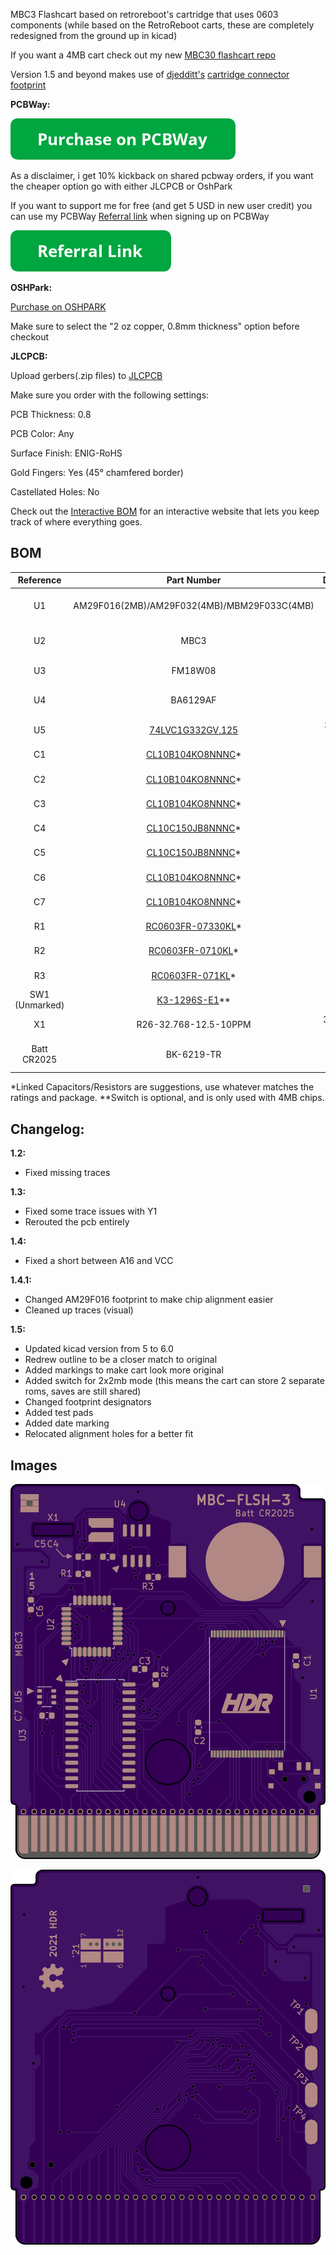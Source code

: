 MBC3 Flashcart based on retroreboot's cartridge that uses 0603 components (while based on the RetroReboot carts, these are completely redesigned from the ground up in kicad)

If you want a 4MB cart check out my new [MBC30 flashcart repo](https://github.com/HDR/MBC30-Flashcart)

Version 1.5 and beyond makes use of [djedditt's](https://github.com/djedditt/) [cartridge connector footprint](https://github.com/djedditt/kicad-gamepaks)

**PCBWay:**

[![Purchase on PCBWay](/assets/purchase-on-pcbway.png)](https://www.pcbway.com/project/shareproject/MBC3_Flashcart___2x2MB___FRAM___RTC___Beta_Release__Untested_.html)

As a disclaimer, i get 10% kickback on shared pcbway orders, if you want the cheaper option go with either JLCPCB or OshPark

If you want to support me for free (and get 5 USD in new user credit) you can use my PCBWay [Referral link](https://www.pcbway.com/setinvite.aspx?inviteid=388393) when signing up on PCBWay

[![Referral](/assets/referral-link.png)](https://www.pcbway.com/setinvite.aspx?inviteid=388393)

**OSHPark:**

[Purchase on OSHPARK](https://oshpark.com/shared_projects/YCtVNv4A)

Make sure to select the "2 oz copper, 0.8mm thickness" option before checkout


**JLCPCB:**

Upload gerbers(.zip files) to [JLCPCB](http://jlcpcb.com)

Make sure you order with the following settings:

PCB Thickness: 0.8

PCB Color: Any

Surface Finish: ENIG-RoHS

Gold Fingers: Yes (45° chamfered border)

Castellated Holes: No


Check out the [Interactive BOM](https://hdr.github.io/ibom/MBC3-Flashcart) for an interactive website that lets you keep track of where everything goes.

## BOM

| Reference        | Part Number           | Description  | Package |
| :-------------: |:-------------:| :-----:| :-----:|
| U1 | AM29F016(2MB)/AM29F032(4MB)/MBM29F033C(4MB) | 2/4MB Flash Chip | TSOP-48/TSOP-40 |
| U2 | MBC3 | Get from real cartridge | LQFP-32 |
| U3 | FM18W08 | 256kbit FRAM | SOIC-28 |
| U4 | BA6129AF | Buy or get from real cartridge | SOIC-8 |
| U5 | [74LVC1G332GV,125](https://www.nexperia.com/products/analog-logic-ics/control-logic/gates/or-gates/74LVC1G332GV.html) | 3-input OR gate | TSOP-6 |
| C1 | [CL10B104KO8NNNC](https://lcsc.com/product-detail/Multilayer-Ceramic-Capacitors-MLCC-SMD-SMT_Samsung-Electro-Mechanics-CL10B104KO8NNNC_C66501.html)* | 100nF Capacitor | 0603 |
| C2 | [CL10B104KO8NNNC](https://lcsc.com/product-detail/Multilayer-Ceramic-Capacitors-MLCC-SMD-SMT_Samsung-Electro-Mechanics-CL10B104KO8NNNC_C66501.html)* | 100nF Capacitor | 0603 |
| C3 | [CL10B104KO8NNNC](https://lcsc.com/product-detail/Multilayer-Ceramic-Capacitors-MLCC-SMD-SMT_Samsung-Electro-Mechanics-CL10B104KO8NNNC_C66501.html)* | 100nF Capacitor | 0603 |
| C4 | [CL10C150JB8NNNC](https://lcsc.com/product-detail/Multilayer-Ceramic-Capacitors-MLCC-SMD-SMT_Samsung-Electro-Mechanics-CL10C150JB8NNNC_C1644.html)* | 15pF Capacitor | 0603 |
| C5 | [CL10C150JB8NNNC](https://lcsc.com/product-detail/Multilayer-Ceramic-Capacitors-MLCC-SMD-SMT_Samsung-Electro-Mechanics-CL10C150JB8NNNC_C1644.html)* | 15pF Capacitor | 0603 |
| C6 | [CL10B104KO8NNNC](https://lcsc.com/product-detail/Multilayer-Ceramic-Capacitors-MLCC-SMD-SMT_Samsung-Electro-Mechanics-CL10B104KO8NNNC_C66501.html)* | 100nF Capacitor | 0603 | 0603 |
| C7 | [CL10B104KO8NNNC](https://lcsc.com/product-detail/Multilayer-Ceramic-Capacitors-MLCC-SMD-SMT_Samsung-Electro-Mechanics-CL10B104KO8NNNC_C66501.html)* | 100nF Capacitor | 0603 |
| R1 | [RC0603FR-07330KL](https://lcsc.com/product-detail/Chip-Resistor-Surface-Mount_YAGEO-RC0603FR-07330KL_C114618.html)* | 330K Ω Resistor | 0603 |
| R2 | [RC0603FR-0710KL](https://lcsc.com/product-detail/Chip-Resistor-Surface-Mount_YAGEO-RC0603FR-0710KL_C98220.html)* | 10K Ω Resistor | 0603 |
| R3 | [RC0603FR-071KL](https://lcsc.com/product-detail/Chip-Resistor-Surface-Mount_YAGEO-RC0603FR-071KL_C22548.html)* | 1K Ω Resistor | 0603 |
| SW1 (Unmarked) | [K3-1296S-E1](https://lcsc.com/product-detail/Slide-Switches_Korean-Hroparts-Elec-K3-1296S-E1_C128955.html)** | SPDT Switch | N/A |
| X1 | R26-32.768-12.5-10PPM | 32.768 kHz Crystal | N/A |
| Batt CR2025 | BK-6219-TR | CR2025 Coin Cell Retainer | N/A |

*Linked Capacitors/Resistors are suggestions, use whatever matches the ratings and package.
**Switch is optional, and is only used with 4MB chips.

## Changelog:

**1.2:**
- Fixed missing traces

**1.3:**
- Fixed some trace issues with Y1
- Rerouted the pcb entirely

**1.4:**
- Fixed a short between A16 and VCC

**1.4.1:**
- Changed AM29F016 footprint to make chip alignment easier
- Cleaned up traces (visual)

**1.5:**
- Updated kicad version from 5 to 6.0
- Redrew outline to be a closer match to original
- Added markings to make cart look more original
- Added switch for 2x2mb mode (this means the cart can store 2 separate roms, saves are still shared)
- Changed footprint designators
- Added test pads
- Added date marking
- Relocated alignment holes for a better fit

## Images

![Front](/assets/Front.png)


![Back](/assets/Back.png)

